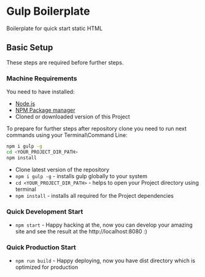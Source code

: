 # Gulp Boilerplate
Boilerplate for quick start static HTML

## Basic Setup
These steps are required before further steps.

### Machine Requirements
You need to have installed:
- [Node.js](https://nodejs.org/en/)
- [NPM Package manager](https://www.npmjs.com/)
- Cloned or downloaded version of this Project

To prepare for further steps after repository clone you need to run next commands using your Terminal\Command Line:
```sh
npm i gulp -g
cd <YOUR_PROJECT_DIR_PATH>
npm install
```

* Clone latest version of the repository
* `npm i gulp -g` - installs gulp globally to your system
* `cd <YOUR_PROJECT_DIR_PATH>` - helps to open your Project directory using terminal
* `npm install` - installs all required for the Project dependencies
### Quick Development Start
 * `npm start` - Happy hacking at the, now you can develop your amazing site and see the result at the http://localhost:8080 :)
 
### Quick Production Start
 * `npm run build` - Happy deploying, now you have dist directory which is optimized for production
